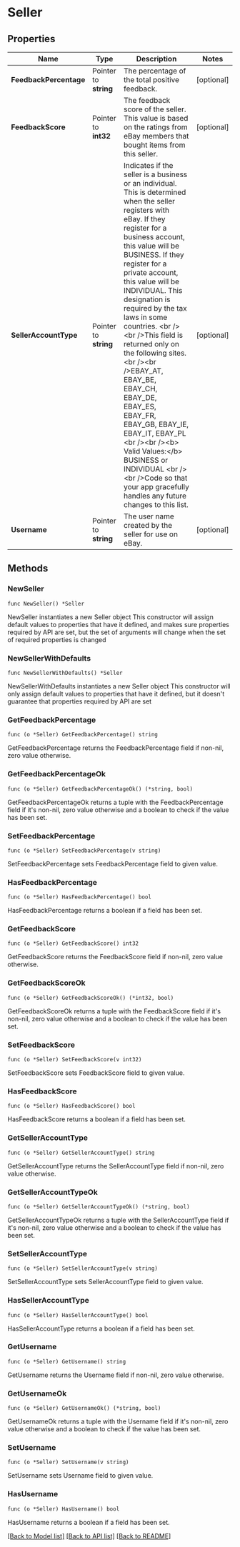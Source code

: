# Seller

## Properties

Name | Type | Description | Notes
------------ | ------------- | ------------- | -------------
**FeedbackPercentage** | Pointer to **string** | The percentage of the total positive feedback. | [optional] 
**FeedbackScore** | Pointer to **int32** | The feedback score of the seller. This value is based on the ratings from eBay members that bought items from this seller. | [optional] 
**SellerAccountType** | Pointer to **string** | Indicates if the seller is a business or an individual. This is determined when the seller registers with eBay. If they register for a business account, this value will be BUSINESS. If they register for a private account, this value will be INDIVIDUAL. This designation is required by the tax laws in some countries.   &lt;br /&gt;&lt;br /&gt;This field is returned only on the following sites. &lt;br /&gt;&lt;br /&gt;EBAY_AT, EBAY_BE, EBAY_CH, EBAY_DE, EBAY_ES, EBAY_FR, EBAY_GB, EBAY_IE, EBAY_IT, EBAY_PL &lt;br /&gt;&lt;br /&gt;&lt;b&gt; Valid Values:&lt;/b&gt; BUSINESS or INDIVIDUAL &lt;br /&gt;&lt;br /&gt;Code so that your app gracefully handles any future changes to this list.  | [optional] 
**Username** | Pointer to **string** | The user name created by the seller for use on eBay. | [optional] 

## Methods

### NewSeller

`func NewSeller() *Seller`

NewSeller instantiates a new Seller object
This constructor will assign default values to properties that have it defined,
and makes sure properties required by API are set, but the set of arguments
will change when the set of required properties is changed

### NewSellerWithDefaults

`func NewSellerWithDefaults() *Seller`

NewSellerWithDefaults instantiates a new Seller object
This constructor will only assign default values to properties that have it defined,
but it doesn't guarantee that properties required by API are set

### GetFeedbackPercentage

`func (o *Seller) GetFeedbackPercentage() string`

GetFeedbackPercentage returns the FeedbackPercentage field if non-nil, zero value otherwise.

### GetFeedbackPercentageOk

`func (o *Seller) GetFeedbackPercentageOk() (*string, bool)`

GetFeedbackPercentageOk returns a tuple with the FeedbackPercentage field if it's non-nil, zero value otherwise
and a boolean to check if the value has been set.

### SetFeedbackPercentage

`func (o *Seller) SetFeedbackPercentage(v string)`

SetFeedbackPercentage sets FeedbackPercentage field to given value.

### HasFeedbackPercentage

`func (o *Seller) HasFeedbackPercentage() bool`

HasFeedbackPercentage returns a boolean if a field has been set.

### GetFeedbackScore

`func (o *Seller) GetFeedbackScore() int32`

GetFeedbackScore returns the FeedbackScore field if non-nil, zero value otherwise.

### GetFeedbackScoreOk

`func (o *Seller) GetFeedbackScoreOk() (*int32, bool)`

GetFeedbackScoreOk returns a tuple with the FeedbackScore field if it's non-nil, zero value otherwise
and a boolean to check if the value has been set.

### SetFeedbackScore

`func (o *Seller) SetFeedbackScore(v int32)`

SetFeedbackScore sets FeedbackScore field to given value.

### HasFeedbackScore

`func (o *Seller) HasFeedbackScore() bool`

HasFeedbackScore returns a boolean if a field has been set.

### GetSellerAccountType

`func (o *Seller) GetSellerAccountType() string`

GetSellerAccountType returns the SellerAccountType field if non-nil, zero value otherwise.

### GetSellerAccountTypeOk

`func (o *Seller) GetSellerAccountTypeOk() (*string, bool)`

GetSellerAccountTypeOk returns a tuple with the SellerAccountType field if it's non-nil, zero value otherwise
and a boolean to check if the value has been set.

### SetSellerAccountType

`func (o *Seller) SetSellerAccountType(v string)`

SetSellerAccountType sets SellerAccountType field to given value.

### HasSellerAccountType

`func (o *Seller) HasSellerAccountType() bool`

HasSellerAccountType returns a boolean if a field has been set.

### GetUsername

`func (o *Seller) GetUsername() string`

GetUsername returns the Username field if non-nil, zero value otherwise.

### GetUsernameOk

`func (o *Seller) GetUsernameOk() (*string, bool)`

GetUsernameOk returns a tuple with the Username field if it's non-nil, zero value otherwise
and a boolean to check if the value has been set.

### SetUsername

`func (o *Seller) SetUsername(v string)`

SetUsername sets Username field to given value.

### HasUsername

`func (o *Seller) HasUsername() bool`

HasUsername returns a boolean if a field has been set.


[[Back to Model list]](../README.md#documentation-for-models) [[Back to API list]](../README.md#documentation-for-api-endpoints) [[Back to README]](../README.md)


